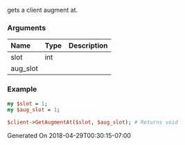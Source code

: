 gets a client augment at.
### Arguments
**Name**|**Type**|**Description**
:---|:---|:---
slot|int|
aug_slot||

### Example

```perl
my $slot = 1;
my $aug_slot = 1;

$client->GetAugmentAt($slot, $aug_slot); # Returns void
```


Generated On 2018-04-29T00:30:15-07:00